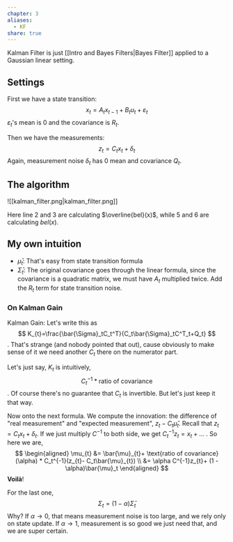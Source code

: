 ```yaml
---
chapter: 3
aliases:
  - KF
share: true
---
```


Kalman Filter is just [[Intro and Bayes Filters|Bayes Filter]] applied to a Gaussian linear setting.

## Settings

First we have a state transition:
$$
x_{t}=A_{t}x_{t-1}+B_{t}u_{t}+\varepsilon_{t}
$$
$\varepsilon_t$'s mean is $0$ and the covariance is $R_t$.

Then we have the measurements:
$$
z_{t}= C_tx_{t} + \delta_t
$$
Again, measurement noise $\delta_t$ has $0$ mean and covariance $Q_t$.

## The algorithm

![[kalman_filter.png|kalman_filter.png]]

Here line 2 and 3 are calculating $\overline{bel}(x)$, while 5 and 6 are calculating $bel(x)$. 
## My own intuition

- $\bar{\mu}_t$: That's easy from state transition formula
- $\bar{\Sigma}_t$: The original covariance goes through the linear formula, since the covariance is a quadratic matrix, we must have $A_t$ multiplied twice. Add the $R_t$ term for state transition noise.
### On Kalman Gain
Kalman Gain: Let's write this as 
$$
K_{t}=\frac{\bar{\Sigma}_tC_t^T}{C_t\bar{\Sigma}_tC^T_t+Q_t}
$$.  That's strange (and nobody pointed that out), cause obviously to make sense of it we need another $C_{t}$ there on the numerator part. 

Let's just say, $K_t$ is intuitively, $$C_t^{-1}* \text{ratio of covariance}$$. Of course there's no guarantee that $C_t$ is invertible. But let's just keep it that way.

Now onto the next formula. We compute the innovation: the difference of "real measurement" and "expected measurement", $z_{t}- C_{t}\hat{\mu}_t$.  Recall that $z_{t}= C_{t}x_{t} + \delta_t$. If we just multiply $C^{-1}$ to both side, we get $C_t^{-1}z_{t}= x_{t}+ ...$ . So here we are,
$$
\begin{aligned}
\mu_{t} &= \bar{\mu}_{t}+ \text{ratio of covariance}(\alpha) * C_t^{-1}(z_{t}- C_t\bar{\mu}_{t}) \\
&= \alpha C^{-1}z_{t}+ (1 - \alpha)\bar{\mu}_t
\end{aligned}
$$
**Voilà**!

For the last one,
$$
\Sigma_{t} = (1 - \alpha) \bar{\Sigma}_t
$$
Why? If $\alpha \rightarrow 0$, that means measurement noise is too large, and we rely only on state update. If $\alpha \rightarrow 1$, measurement is so good we just need that, and we are super certain.

